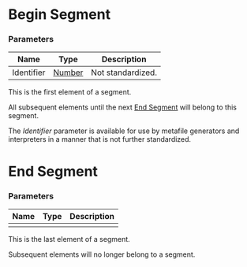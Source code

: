 # Begin Segment

### Parameters

| Name       | Type                            | Description       |
| ---------- | ------------------------------- | ----------------- |
| Identifier | [Number](../../types.md#number) | Not standardized. |

This is the first element of a segment.

All subsequent elements until the next [End Segment](segment.md#end-segment)
will belong to this segment.

The _Identifier_ parameter is available for use by metafile generators
and interpreters in a manner that is not further standardized.

# End Segment

### Parameters

| Name | Type | Description |
| ---- | ---- | ----------- |
|      |      |             |

This is the last element of a segment.

Subsequent elements will no longer belong to a segment.
